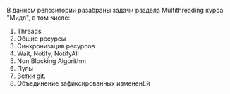 В данном репозитории разабраны задачи раздела Multithreading курса "Мидл", в том числе:
1. Threads
2. Общие ресурсы
3. Синхронизация ресурсов
4. Wait, Notify, NotifyAll
5. Non Blocking Algorithm
6. Пулы
7. Ветки git.
8. Объединение зафиксированных измененEй
